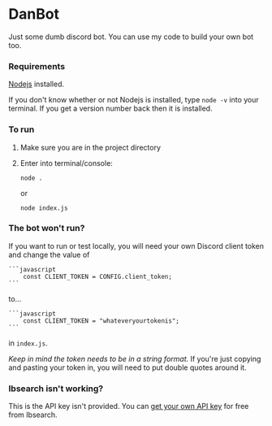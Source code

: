 # DanBot
Just some dumb discord bot. You can use my code to build your own bot too.

### Requirements
[Nodejs](https://nodejs.org/en/) installed.

If you don't know whether or not Nodejs is installed, type ```node -v``` into your terminal. If you get a version number back then it is installed.

### To run
1. Make sure you are in the project directory
2. Enter into terminal/console: 
    
    ```node .```
    
    or 
    
    ```node index.js```

### The bot won't run?
If you want to run or test locally, you will need your own Discord client token and change the value of 
    
    ```javascript
        const CLIENT_TOKEN = CONFIG.client_token;
    ``` 

to...
    
    ```javascript
        const CLIENT_TOKEN = "whateveryourtokenis";
    ```

in `index.js`.

*Keep in mind the token needs to be in a string format.* If you're just copying and pasting your token in, you will need to put double quotes around it.

### Ibsearch isn't working?
This is the API key isn't provided. You can [get your own API key](https://ibsearch.xxx/api/) for free from Ibsearch.
